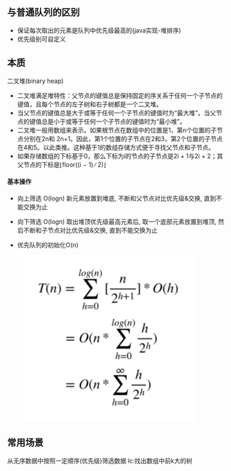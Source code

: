 ## 与普通队列的区别
- 保证每次取出的元素是队列中优先级最高的(java实现-堆排序)
- 优先级别可自定义

## 本质
二叉堆(binary heap)
* 二叉堆满足堆特性：父节点的键值总是保持固定的序关系于任何一个子节点的键值，且每个节点的左子树和右子树都是一个二叉堆。
* 当父节点的键值总是大于或等于任何一个子节点的键值时为“最大堆”。当父节点的键值总是小于或等于任何一个子节点的键值时为“最小堆”。
* 二叉堆一般用数组来表示。如果根节点在数组中的位置是1，第n个位置的子节点分别在2n和 2n+1。因此，第1个位置的子节点在2和3，第2个位置的子节点在4和5。以此类推。这种基于1的数组存储方式便于寻找父节点和子节点。
* 如果存储数组的下标基于0，那么下标为i的节点的子节点是2i + 1与2i + 2；其父节点的下标是⌊floor((i − 1) ∕ 2)⌋ 
#### 基本操作
- 向上筛选 O(logn)
    新元素放置到堆底, 不断和父节点对比优先级&交换, 直到不能交换为止
    
- 向下筛选 O(logn)
    取出堆顶优先级最高元素后, 取一个底部元素放置到堆顶, 然后不断和子节点对比优先级&交换, 直到不能交换为止
    
- 优先队列的初始化O(n)

    <img src="image-20220214183941909.png" alt="image-20220214183941909" style="zoom:50%;" />

## 常用场景
从无序数据中按照一定顺序(优先级)筛选数据
lc:找出数组中前k大的树

